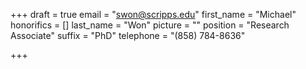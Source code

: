 +++
draft = true
email = "swon@scripps.edu"
first_name = "Michael"
honorifics = []
last_name = "Won"
picture = ""
position = "Research Associate"
suffix = "PhD"
telephone = "(858) 784-8636"

+++
